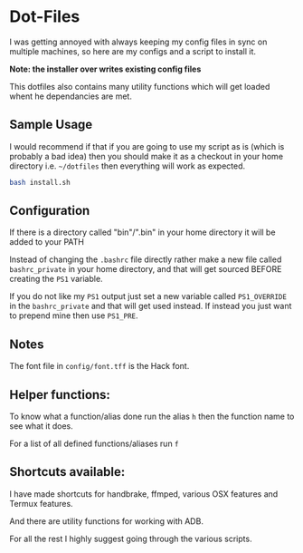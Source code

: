 # Dot-Files

I was getting annoyed with always keeping my config files in sync on multiple machines,
so here are my configs and a script to install it.

**Note: the installer over writes existing config files**

This dotfiles also contains many utility functions which will get loaded whent he dependancies are met.

## Sample Usage

I would recommend if that if you are going to use my script as is (which is probably a bad idea) then you should make it as a checkout in your home directory i.e. `~/dotfiles` then everything will work as expected.

~~~bash
bash install.sh
~~~

## Configuration

If there is a directory called "bin"/".bin" in your home directory it will be added to your PATH

Instead of changing the `.bashrc` file directly rather make a new file called `bashrc_private` in your home directory, and that will get sourced BEFORE creating the `PS1` variable.

If you do not like my `PS1` output just set a new variable called `PS1_OVERRIDE` in the `bashrc_private` and that will get used instead. If instead you just want to prepend mine then use `PS1_PRE`.

## Notes

The font file in `config/font.tff` is the Hack font.

## Helper functions:

To know what a function/alias done run the alias `h` then the function name to see what it does.

For a list of all defined functions/aliases run `f`

## Shortcuts available:

I have made shortcuts for handbrake, ffmped, various OSX features and Termux features.

And there are utility functions for working with ADB.

For all the rest I highly suggest going through the various scripts.